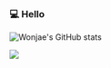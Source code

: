 ### 💻 Hello


![Wonjae's GitHub stats](https://github-readme-stats.vercel.app/api?username=onejaejae&show_icons=true&theme=radical)



<!--
**onejaejae/onejaejae** is a ✨ _special_ ✨ repository because its `README.md` (this file) appears on your GitHub profile.

Here are some ideas to get you started:

- 🔭 I’m currently working on ...

- 👯 I’m looking to collaborate on ...
- 🤔 I’m looking for help with ...
- 💬 Ask me about ...
- 📫 How to reach me: ...
- 😄 Pronouns: ...
- ⚡ Fun fact: ...
-->


<img src="https://img.shields.io/badge/Notion-000000?style=for-the-badge&logo=Notion&logoColor=white">
